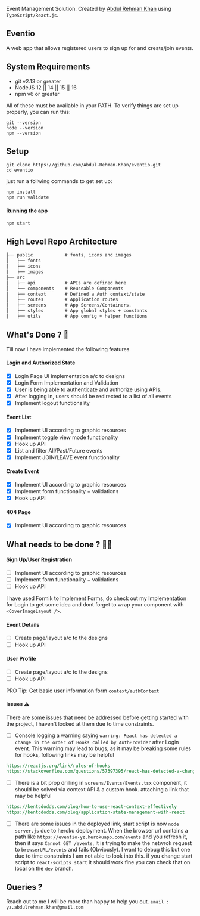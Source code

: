 Event Management Solution. Created by [Abdul Rehman Khan](https://github.com/Abdul-Rehman-Khan "Abdul Rehman Khan") using `TypeScript/React.js`.


## Eventio
A web app that allows registered users to sign up for and create/join events. 


## System Requirements

- git v2.13 or greater
- NodeJS 12 || 14 || 15 || 16
- npm v6 or greater

All of these must be available in your PATH. To verify things are set up properly, you can run this:

    git --version
    node --version
    npm --version

## Setup
    git clone https://github.com/Abdul-Rehman-Khan/eventio.git
    cd eventio
just run a follwing commands to get set up:
```shell
npm install
npm run validate
```
#### Running the app
```shell
npm start
```


## High Level Repo Architecture 
```rst
├── public            # fonts, icons and images
│   ├── fonts
│   ├── icons
│   ├── images
├── src	
│   ├── api           # APIs are defined here
│   └── components    # Reuseable Components
│   ├── context       # Defined a Auth context/state
│   ├── routes        # Application routes
│   ├── screens       # App Screens/Containers. 
│   ├── styles        # App global styles + constants
│   ├── utils         # App config + helper functions
```
## What's Done ? 🚀
Till now I have implemented the following features

#### Login and Authorized State
- [x] Login Page UI implementation a/c to designs
- [x] Login Form Implementation and Validation
- [x] User is being able to authenticate and authorize using APIs.
- [x] After logging in, users should be redirected to a list of all events
- [x] Implement logout functionality

#### Event List
- [x] Implement UI according to graphic resources
- [x] Implement toggle view mode functionality
- [x] Hook up API
- [x] List and filter All/Past/Future events
- [x] Implement JOIN/LEAVE event functionality

#### Create Event
- [x] Implement UI according to graphic resources
- [x] Implement form functionality + validations
- [x] Hook up API

#### 404 Page
- [x] Implement UI according to graphic resources

## What needs to be done ? 👷‍♂️

#### Sign Up/User Registration
- [ ] Implement UI according to graphic resources
- [ ] Implement form functionality + validations
- [ ] Hook up API

I have used Formik to Implement Forms, do check out my Implementation for Login to get some idea and dont forget to wrap your component with `<CoverImageLayout />`.

#### Event Details
- [ ] Create page/layout a/c to the designs
- [ ] Hook up API

#### User Profile
- [ ] Create page/layout a/c to the designs
- [ ] Hook up API

PRO Tip: Get basic user information form `context/authContext `

#### Issues ⚠️
There are some issues that need be addressed before getting started with the project, I haven't looked at them due to time constraints.

- [ ] Console logging a warning saying `warning: React has detected a change in the order of Hooks called by AuthProvider` after Login event.
  This warning may lead to bugs, as it may be breaking some rules for hooks, following links may be helpful 
```rst
https://reactjs.org/link/rules-of-hooks
https://stackoverflow.com/questions/57397395/react-has-detected-a-change-in-the-order-of-hooks-but-hooks-seem-to-be-invoked.
```
- [ ] There is a bit prop drilling in `screens/Events/Events.tsx` component, it should be solved via context API & a custom hook. 
  attaching a link that may be helpful
```rst
https://kentcdodds.com/blog/how-to-use-react-context-effectively
https://kentcdodds.com/blog/application-state-management-with-react  
```
- [ ] There are some issues in the deployed link, start script is now `node server.js` due to heroku deployment. When the browser url contains a path like `https://eventio-yz.herokuapp.com/events` and you refresh it, then it says `Cannot GET /events`, It is trying to make the netwrok request to `browserURL/events` and fails (Obviously). I want to debug this but one due to time constraints I am not able to look into this. if you change start script to `react-scripts start` it should work fine you can check that on local on the `dev` branch. 

## Queries ?
Reach out to me I will be more than happy to help you out.
`email : yz.abdulrehman.khan@gmail.com`


